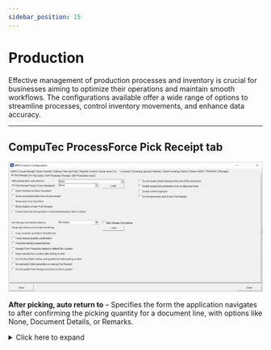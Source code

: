 ```yaml
---
sidebar_position: 15
---
```


# Production

Effective management of production processes and inventory is crucial for businesses aiming to optimize their operations and maintain smooth workflows. The configurations available offer a wide range of options to streamline processes, control inventory movements, and enhance data accuracy.

---

## CompuTec ProcessForce Pick Receipt tab

![Production CompuTec ProcessForce Pick Receipt](./media/production/cc-production-pf-pick-receipt.png)

**After picking, auto return to** – Specifies the form the application navigates to after confirming the picking quantity for a document line, with options like None, Document Details, or Remarks.
    <details>
    <summary>Click here to expand</summary>
    <div>
    **Document Details Workflow**

        ![Document Details Workflow](./media/return-grpo/document-details-workflow.png)

        **Remarks**

        ![Remarks](./media/production/remarks.png)
    </div>
    </details>

**CompuTec ProcessForce Pick Receipt PopUp Timer checkpoint** – Configures checkpoints during the picking process, such as None, Select the base document, Select Item on the list, Pick quantity to the first line, Save Document

**Scan DocNum on Base Document** – Enables scanning using DocNum instead of DocEntry when accessing the Pick Receipt or Manufacturing Order window.

**Show only picked items from all pick receipts** – Filters the list to display only items with a picked quantity greater than zero.

**Show only Final Good Item** – Limits the displayed items to the Final Good Item only.

**Block creation of new Pick Receipts** –  Prevents users from creating new Pick Receipts, allowing work only on those generated in SAP. Enabling this option disables the following option: "Create new Pick Receipt when a new Manufacturing Order is added."

**Create a new Pick Receipt when a new Manufacturing Order is added** – Automatically generates a new Pick Receipt rather than adding items to an existing one when a new Manufacturing Order is added.

**Set Storage Unit default action and Skip Storage Unit options** – Provides options to create new storage units or continue with the last created unit after selecting a line. Choosing a default action like "New SU" or "New SU Each Pick" automatically skip displaying Storage Unit options.

    <details>
    <summary>Click here to expand</summary>
    <div>
    After selecting a line, users can choose to create new storage units or continue packing the most recently created one.

    Selecting a default action, such as "New SU" or "New SU Each Pick" will automatically skip displaying Storage Unit options.

        ![Storage Unit](./media/production/storage-unit.png)
    </div>
    </details>

**Show extra field on Pick Batch Workflow** – Shows an additional field during batch selection if an SQL query is provided and the "Load" button is pressed:

    ![Extra Field](./media/production/extra-field.png)

**Copy available quantity to Quantity box** – Automatically copies the remaining quantity to the quantity box during picking.

**Force manual quantity confirmation** – Disables the "Fast Scan" feature, requiring manual confirmation (e.g., pressing the save button) before adding scanned items.

**Overwrite already picked batches** – When a batch is already picked for a line, selecting it again in WMS replaces the existing quantity instead of adding to it.

**Receipt from production always to default Bin Location** – Automatically assigns the default bin for receipts in warehouses with bin locations, preventing selection of alternate bins.

**Keep selected Bin Location after adding an item** – Keeps the Bin Location field unchanged after picking an item.

**Do not clear Batch, Serial, and quantity after picking an item** – Prevents these fields from being cleared after an item is picked, as opposed to previous versions.

**No automatic batch generation on saving Pick Receipt** – Requires manual entry of batch numbers when picking batch items, instead of generating them automatically.

**Do not update the Pick Receipt each time an Item is picked** – Stops automatic updates of the Pick Receipt document after every pick. Users must manually save the transaction in the Remarks window, which will generate a Goods Receipt document by default.

**Do not create Goods Receipt at the end of the transaction** - Prevents automatic creation of a Goods Receipt document when pressing the Save to DB button in the Remarks window. Goods Receipts can be created manually in SAP Business One.
Enabling this option also disables Storage Unit creation during the Pick Receipt transaction, as information about Storage Units would otherwise be lost.

    ![Remarks Wndow](./media/production/remarks-window.png)

**Enable Receipt From Production only on data entry level** - Requires users to enter a line and navigate to the Remarks window via the right arrow to create a Receipt From Production (Goods Receipt document).

    ![Receipt from Production](./media/production/receipts-from-production.png)

**Enable Select Employee** - Allows users to select and receipt quantities as one of the users configured in SAP Business One.

    ![Select Employee](./media/production/enable-select-employee.png)

**Do not save every scan to the Pick Receipt** -  Allows scanning multiple labels on the Quantity screen without updating the Pick Receipt each time. Updates are made only when the "Save" button is pressed.

## CompuTec ProcessForce Pick Order tab

![Pick Order](./media/custom-configuration-after-scanning.webp)

**After scanning the item, auto return to** – Defines whether the application navigates to Document Details or remains on the Quantity Form after scanning an item barcode.

**ProcessForce Pick Order PopUp Timer checkpoint** – Configures a specific checkpoint, such as selecting the base document, picking an item, or saving the document, with options like None, Select Base Document, or Save Document.

**Copy available quantities to the Quantity box in Pick Order** – Automatically fills the quantity box with the available quantity during the Pick Order process.

**Enable Substitutes Items in Pick Order** – Allows the use of substitute items in Pick Orders; can be disabled if not needed.

**Block creation of new Pick Orders** - Prevents adding items from unrelated Manufacturing Orders and removes the "Add" button from the tooltip.

    ![Pick Order](./media/production/items-to-pick-order.png)

**Scan DocNum on Base Document** – Enables scanning by DocNum instead of DocEntry when working in the Pick Order or Manufacturing Order window.

**Do not create a Goods Issue at the end of the transaction** – Prevents automatic creation of a Goods Issue document at the end of the transaction, allowing it to be created manually via CompuTec ProcessForce → Pick Order.

## SAP Production Receipt tab

![Custom Configuration](./media/custom-configuration-production-sap-production-receipt.webp)

**After picking, auto return to:** – Defines the form the application navigates back to after confirming receipt on a document line, with options like Document Details or Item Details.

**Force manual quantity confirmation** – Requires users to manually confirm scanned quantities by pressing a button; otherwise, scanned quantities are auto-approved if unchecked.

**Enable adding Items with an empty Bin Code field** – Enables the addition of items from bins without specifying a location.

**Scan DocNum on the Base Document selection window** – Allows documents to be scanned using DocNum instead of DocEntry when selecting a base document.

**Forbid receipt of greater quantities than defined on the Production Order.** - Prevents receiving quantities greater than those specified in the corresponding Manufacturing Order.

**Permit receipt of each Batch only once** – This option Ensures that each batch number is receipted only once.

**Keep the selected Bin Location after adding an Item** – Keeps the previously selected bin location intact for subsequent entries.

## SAP Production Issue tab

![SAP Production Issue](./media/cc-sap-production-issue.webp)

**Skip Warehouse selection** – Eliminates the display of the warehouse selection screen for a streamlined process.

**Forbid ordering greater quantities than on Order** – When this option is checked, it ensures that the quantity issued does not exceed the amount specified in the related Manufacturing Order.

**Enable temporary data store for SAP Production Issue** – Allows users to save incomplete documents and return to them later for completion.

**Scan DocNum on the Base Document selection window** – Enables scanning of documents using DocNum instead of DocEntry when a base document is selected.

---
Through thoughtful configuration, companies can optimize resource management and achieve greater control over their production and inventory operations, leading to improved productivity and decision-making.
